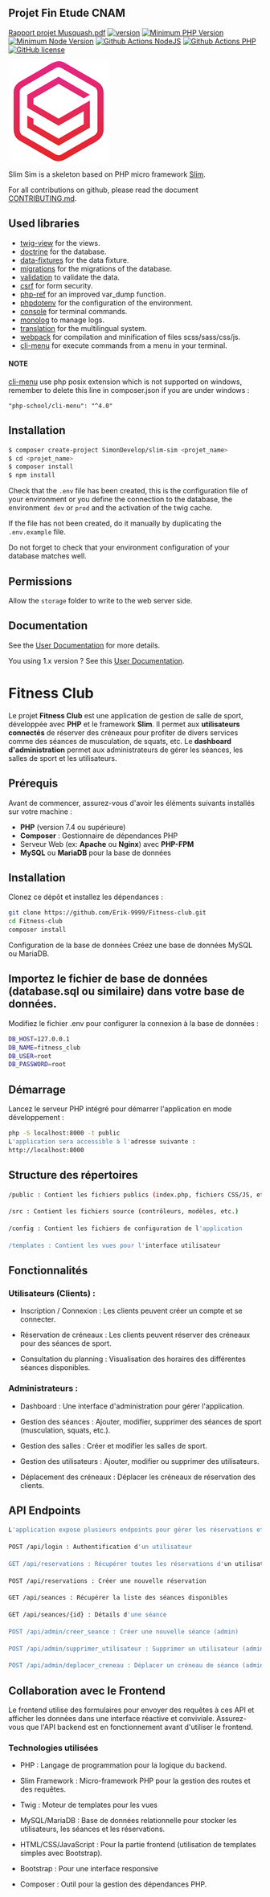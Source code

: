 ## Projet Fin Etude CNAM

[Rapport projet Musquash.pdf](https://github.com/H-Erik2021/Fitness-club/files/9676112/Rapport.projet.Musquash.pdf)
[![version](https://img.shields.io/badge/Version-2.1.2-brightgreen.svg)](https://github.com/SimonDevelop/slim-sim/releases/tag/2.1.2)
[![Minimum PHP Version](https://img.shields.io/badge/php-%3E%3D%207.2-8892BF.svg)](https://php.net/)
[![Minimum Node Version](https://img.shields.io/badge/node-%3E%3D%2012-brightgreen.svg)](https://nodejs.org/en/)
[![Github Actions NodeJS](https://github.com/SimonDevelop/slim-sim/workflows/NodeJS/badge.svg)](https://github.com/SimonDevelop/slim-sim/actions)
[![Github Actions PHP](https://github.com/SimonDevelop/slim-sim/workflows/PHP/badge.svg)](https://github.com/SimonDevelop/slim-sim/actions)
[![GitHub license](https://img.shields.io/badge/License-MIT-blue.svg)](https://github.com/SimonDevelop/slim-sim/blob/master/LICENSE)

![](https://github.com/SimonDevelop/slim-sim/raw/master/assets/img/logo.png)

Slim Sim is a skeleton based on PHP micro framework [Slim](https://www.slimframework.com/).

For all contributions on github, please read the document [CONTRIBUTING.md](https://github.com/SimonDevelop/slim-sim/blob/master/.github/CONTRIBUTING.md).


## Used libraries

- [twig-view](https://github.com/slimphp/Twig-View) for the views.
- [doctrine](https://github.com/doctrine/doctrine2) for the database.
- [data-fixtures](https://github.com/doctrine/data-fixtures) for the data fixture.
- [migrations](https://github.com/doctrine/migrations) for the migrations of the database.
- [validation](https://github.com/Respect/Validation) to validate the data.
- [csrf](https://github.com/slimphp/Slim-Csrf) for form security.
- [php-ref](https://github.com/digitalnature/php-ref) for an improved var_dump function.
- [phpdotenv](https://github.com/vlucas/phpdotenv) for the configuration of the environment.
- [console](https://github.com/symfony/console) for terminal commands.
- [monolog](https://github.com/Seldaek/monolog) to manage logs.
- [translation](https://github.com/symfony/translation) for the multilingual system.
- [webpack](https://github.com/webpack/webpack) for compilation and minification of files scss/sass/css/js.
- [cli-menu](https://github.com/php-school/cli-menu) for execute commands from a menu in your terminal.

#### NOTE
[cli-menu](https://github.com/php-school/cli-menu) use php posix extension which is not supported on windows, remember to delete this line in composer.json if you are under windows :
```
"php-school/cli-menu": "^4.0"
```

## Installation

```bash
$ composer create-project SimonDevelop/slim-sim <projet_name>
$ cd <projet_name>
$ composer install
$ npm install
```
Check that the `.env` file has been created, this is the configuration file of your environment or you define the connection to the database, the environment` dev` or `prod` and the activation of the twig cache.

If the file has not been created, do it manually by duplicating the `.env.example` file.

Do not forget to check that your environment configuration of your database matches well.


## Permissions

Allow the `storage` folder to write to the web server side.


## Documentation

See the [User Documentation](https://slim-sim.netlify.app/) for more details.

You using 1.x version ? See this [User Documentation](https://slim-sim-v1.netlify.app/).

# Fitness Club

Le projet **Fitness Club** est une application de gestion de salle de sport, développée avec **PHP** et le framework **Slim**. Il permet aux **utilisateurs connectés** de réserver des créneaux pour profiter de divers services comme des séances de musculation, de squats, etc. Le **dashboard d'administration** permet aux administrateurs de gérer les séances, les salles de sport et les utilisateurs.

## Prérequis

Avant de commencer, assurez-vous d'avoir les éléments suivants installés sur votre machine :

- **PHP** (version 7.4 ou supérieure)
- **Composer** : Gestionnaire de dépendances PHP
- Serveur Web (ex: **Apache** ou **Nginx**) avec **PHP-FPM**
- **MySQL** ou **MariaDB** pour la base de données

## Installation

Clonez ce dépôt et installez les dépendances :

```bash
git clone https://github.com/Erik-9999/Fitness-club.git
cd Fitness-club
composer install
````
Configuration de la base de données
Créez une base de données MySQL ou MariaDB.

## Importez le fichier de base de données (database.sql ou similaire) dans votre base de données.

Modifiez le fichier .env pour configurer la connexion à la base de données :

```bash
DB_HOST=127.0.0.1
DB_NAME=fitness_club
DB_USER=root
DB_PASSWORD=root
````

## Démarrage
Lancez le serveur PHP intégré pour démarrer l'application en mode développement :

```bash
php -S localhost:8000 -t public
L'application sera accessible à l'adresse suivante :
http://localhost:8000
````

## Structure des répertoires

```bash
/public : Contient les fichiers publics (index.php, fichiers CSS/JS, etc.)

/src : Contient les fichiers source (contrôleurs, modèles, etc.)

/config : Contient les fichiers de configuration de l'application

/templates : Contient les vues pour l'interface utilisateur
````

## Fonctionnalités


### Utilisateurs (Clients) :
 - Inscription / Connexion : Les clients peuvent créer un compte et se connecter.

 - Réservation de créneaux : Les clients peuvent réserver des créneaux pour des séances de sport.

 - Consultation du planning : Visualisation des horaires des différentes séances disponibles.

### Administrateurs :
 - Dashboard : Une interface d'administration pour gérer l'application.

 - Gestion des séances : Ajouter, modifier, supprimer des séances de sport (musculation, squats, etc.).

 - Gestion des salles : Créer et modifier les salles de sport.

 - Gestion des utilisateurs : Ajouter, modifier ou supprimer des utilisateurs.

 - Déplacement des créneaux : Déplacer les créneaux de réservation des clients.


## API Endpoints

```bash
L'application expose plusieurs endpoints pour gérer les réservations et les données utilisateurs. Voici quelques exemples d'API :

POST /api/login : Authentification d'un utilisateur

GET /api/reservations : Récupérer toutes les réservations d'un utilisateur

POST /api/reservations : Créer une nouvelle réservation

GET /api/seances : Récupérer la liste des séances disponibles

GET /api/seances/{id} : Détails d'une séance

POST /api/admin/creer_seance : Créer une nouvelle séance (admin)

POST /api/admin/supprimer_utilisateur : Supprimer un utilisateur (admin)

POST /api/admin/deplacer_creneau : Déplacer un créneau de séance (admin)
````

##  Collaboration avec le Frontend
Le frontend utilise des formulaires pour envoyer des requêtes à ces API et afficher les données dans une interface réactive et conviviale. Assurez-vous que l'API backend est en fonctionnement avant d'utiliser le frontend.

### Technologies utilisées

 - PHP : Langage de programmation pour la logique du backend.
 
 - Slim Framework : Micro-framework PHP pour la gestion des routes et des requêtes.

 - Twig : Moteur de templates pour les vues
 
 - MySQL/MariaDB : Base de données relationnelle pour stocker les utilisateurs, les séances et les réservations.

 - HTML/CSS/JavaScript : Pour la partie frontend (utilisation de templates simples avec Bootstrap).
 
 - Bootstrap  : Pour une interface responsive
 
 - Composer : Outil pour la gestion des dépendances PHP.
